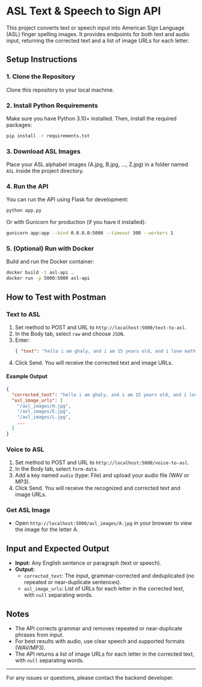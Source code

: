 # ASL Text & Speech to Sign API

This project converts text or speech input into American Sign Language (ASL) finger spelling images. It provides endpoints for both text and audio input, returning the corrected text and a list of image URLs for each letter.

## Setup Instructions

### 1. Clone the Repository
Clone this repository to your local machine.

### 2. Install Python Requirements
Make sure you have Python 3.10+ installed. Then, install the required packages:
```bash
pip install -r requirements.txt
```

### 3. Download ASL Images
Place your ASL alphabet images (A.jpg, B.jpg, ..., Z.jpg) in a folder named `ASL` inside the project directory.

### 4. Run the API
You can run the API using Flask for development:
```bash
python app.py
```
Or with Gunicorn for production (if you have it installed):
```bash
gunicorn app:app --bind 0.0.0.0:5000 --timeout 300 --workers 1
```

### 5. (Optional) Run with Docker
Build and run the Docker container:
```bash
docker build -t asl-api .
docker run -p 5000:5000 asl-api
```

## How to Test with Postman

### Text to ASL
1. Set method to POST and URL to `http://localhost:5000/text-to-asl`.
2. In the Body tab, select `raw` and choose `JSON`.
3. Enter:
    ```json
    { "text": "hello i am ghaly, and i am 15 years old, and i love math" }
    ```
4. Click Send. You will receive the corrected text and image URLs.

#### Example Output
```json
{
  "corrected_text": "hello i am ghaly, and i am 15 years old, and i love math",
  "asl_image_urls": [
    "/asl_images/H.jpg",
    "/asl_images/E.jpg",
    "/asl_images/L.jpg",
    ...
  ]
}
```

### Voice to ASL
1. Set method to POST and URL to `http://localhost:5000/voice-to-asl`.
2. In the Body tab, select `form-data`.
3. Add a key named `audio` (type: File) and upload your audio file (WAV or MP3).
4. Click Send. You will receive the recognized and corrected text and image URLs.

### Get ASL Image
- Open `http://localhost:5000/asl_images/A.jpg` in your browser to view the image for the letter A.

## Input and Expected Output
- **Input:** Any English sentence or paragraph (text or speech).
- **Output:**
  - `corrected_text`: The input, grammar-corrected and deduplicated (no repeated or near-duplicate sentences).
  - `asl_image_urls`: List of URLs for each letter in the corrected text, with `null` separating words.

## Notes
- The API corrects grammar and removes repeated or near-duplicate phrases from input.
- For best results with audio, use clear speech and supported formats (WAV/MP3).
- The API returns a list of image URLs for each letter in the corrected text, with `null` separating words.

---

For any issues or questions, please contact the backend developer. 